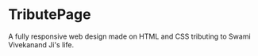 # TributePage
A fully responsive web design made on HTML and CSS tributing to Swami Vivekanand Ji's life.
